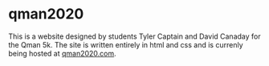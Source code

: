 # qman2020
This is a website designed by students Tyler Captain and David Canaday for the Qman 5k. The site is written
entirely in html and css and is currenly being hosted at [qman2020.com](https://qman2020.com).
